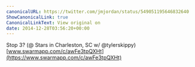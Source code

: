 ```yaml
---
canonicalURL: https://twitter.com/jmjordan/status/549051195646832640
ShowCanonicalLink: true
CanonicalLinkText: View original on
date: 2014-12-28T03:56:20+00:00
---
```

Stop 3? (@ Stars in Charleston, SC w/ @tylerskippy) [www.swarmapp.com/c/awFe3tpQXHt](https://www.swarmapp.com/c/awFe3tpQXHt)
